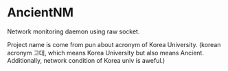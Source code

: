# AncientNM
Network monitoring daemon using raw socket.

Project name is come from pun about acronym of Korea University. (korean acronym 고대, which means Korea University but also means Ancient. Additionally, network condition of Korea univ is aweful.)
